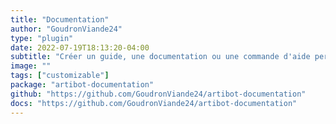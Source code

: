 ```yaml
---
title: "Documentation"
author: "GoudronViande24"
type: "plugin"
date: 2022-07-19T18:13:20-04:00
subtitle: "Créer un guide, une documentation ou une commande d'aide personnalisée"
image: ""
tags: ["customizable"]
package: "artibot-documentation"
github: "https://github.com/GoudronViande24/artibot-documentation"
docs: "https://github.com/GoudronViande24/artibot-documentation"
---
```


